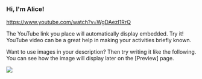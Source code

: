 ### Hi, I'm Alice!

https://www.youtube.com/watch?v=WgDAezl1RrQ

The YouTube link you place will automatically display embedded. Try it! YouTube video can be a great help in making your activities briefly known.

Want to use images in your description? Then try writing it like the following. You can see how the image will display later on the [Preview] page.

![](https://images.unsplash.com/photo-1674420628423-bf7a338af32d)

